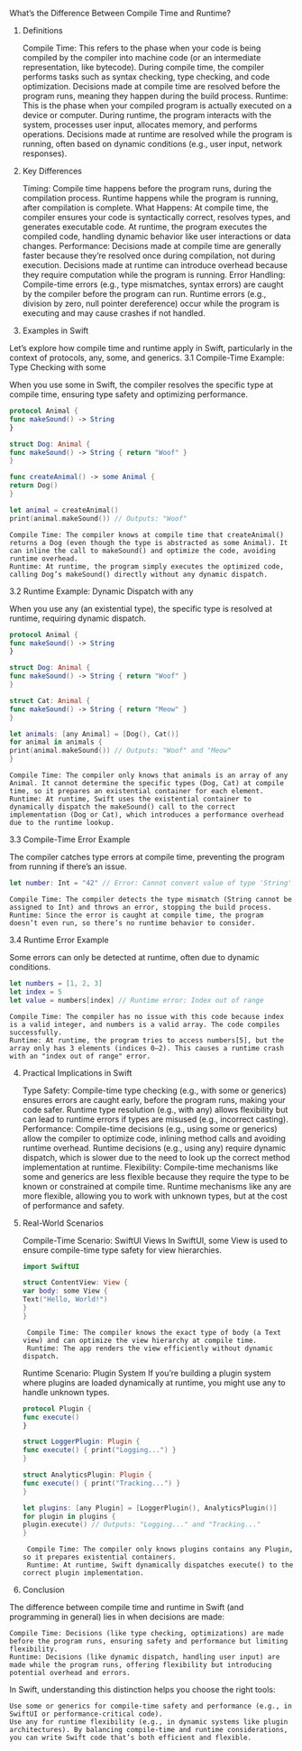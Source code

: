 What’s the Difference Between Compile Time and Runtime?
1. Definitions

    Compile Time: This refers to the phase when your code is being compiled by the compiler into machine code (or an intermediate representation, like bytecode). During compile time, the compiler performs tasks such as syntax checking, type checking, and code optimization. Decisions made at compile time are resolved before the program runs, meaning they happen during the build process.
    Runtime: This is the phase when your compiled program is actually executed on a device or computer. During runtime, the program interacts with the system, processes user input, allocates memory, and performs operations. Decisions made at runtime are resolved while the program is running, often based on dynamic conditions (e.g., user input, network responses).

2. Key Differences

    Timing:
        Compile time happens before the program runs, during the compilation process.
        Runtime happens while the program is running, after compilation is complete.
    What Happens:
        At compile time, the compiler ensures your code is syntactically correct, resolves types, and generates executable code.
        At runtime, the program executes the compiled code, handling dynamic behavior like user interactions or data changes.
    Performance:
        Decisions made at compile time are generally faster because they’re resolved once during compilation, not during execution.
        Decisions made at runtime can introduce overhead because they require computation while the program is running.
    Error Handling:
        Compile-time errors (e.g., type mismatches, syntax errors) are caught by the compiler before the program can run.
        Runtime errors (e.g., division by zero, null pointer dereference) occur while the program is executing and may cause crashes if not handled.

3. Examples in Swift

Let’s explore how compile time and runtime apply in Swift, particularly in the context of protocols, any, some, and generics.
3.1 Compile-Time Example: Type Checking with some

When you use some in Swift, the compiler resolves the specific type at compile time, ensuring type safety and optimizing performance.

```swift
protocol Animal {
func makeSound() -> String
}

struct Dog: Animal {
func makeSound() -> String { return "Woof" }
}

func createAnimal() -> some Animal {
return Dog()
}

let animal = createAnimal()
print(animal.makeSound()) // Outputs: "Woof"
```

    Compile Time: The compiler knows at compile time that createAnimal() returns a Dog (even though the type is abstracted as some Animal). It can inline the call to makeSound() and optimize the code, avoiding runtime overhead.
    Runtime: At runtime, the program simply executes the optimized code, calling Dog’s makeSound() directly without any dynamic dispatch.

3.2 Runtime Example: Dynamic Dispatch with any

When you use any (an existential type), the specific type is resolved at runtime, requiring dynamic dispatch.

```swift
protocol Animal {
func makeSound() -> String
}

struct Dog: Animal {
func makeSound() -> String { return "Woof" }
}

struct Cat: Animal {
func makeSound() -> String { return "Meow" }
}

let animals: [any Animal] = [Dog(), Cat()]
for animal in animals {
print(animal.makeSound()) // Outputs: "Woof" and "Meow"
}
```

    Compile Time: The compiler only knows that animals is an array of any Animal. It cannot determine the specific types (Dog, Cat) at compile time, so it prepares an existential container for each element.
    Runtime: At runtime, Swift uses the existential container to dynamically dispatch the makeSound() call to the correct implementation (Dog or Cat), which introduces a performance overhead due to the runtime lookup.

3.3 Compile-Time Error Example

The compiler catches type errors at compile time, preventing the program from running if there’s an issue.

```swift
let number: Int = "42" // Error: Cannot convert value of type 'String' to specified type 'Int'
```

    Compile Time: The compiler detects the type mismatch (String cannot be assigned to Int) and throws an error, stopping the build process.
    Runtime: Since the error is caught at compile time, the program doesn’t even run, so there’s no runtime behavior to consider.

3.4 Runtime Error Example

Some errors can only be detected at runtime, often due to dynamic conditions.

```swift
let numbers = [1, 2, 3]
let index = 5
let value = numbers[index] // Runtime error: Index out of range
```

    Compile Time: The compiler has no issue with this code because index is a valid integer, and numbers is a valid array. The code compiles successfully.
    Runtime: At runtime, the program tries to access numbers[5], but the array only has 3 elements (indices 0–2). This causes a runtime crash with an "index out of range" error.

4. Practical Implications in Swift

    Type Safety:
        Compile-time type checking (e.g., with some or generics) ensures errors are caught early, before the program runs, making your code safer.
        Runtime type resolution (e.g., with any) allows flexibility but can lead to runtime errors if types are misused (e.g., incorrect casting).
    Performance:
        Compile-time decisions (e.g., using some or generics) allow the compiler to optimize code, inlining method calls and avoiding runtime overhead.
        Runtime decisions (e.g., using any) require dynamic dispatch, which is slower due to the need to look up the correct method implementation at runtime.
    Flexibility:
        Compile-time mechanisms like some and generics are less flexible because they require the type to be known or constrained at compile time.
        Runtime mechanisms like any are more flexible, allowing you to work with unknown types, but at the cost of performance and safety.

5. Real-World Scenarios

    Compile-Time Scenario: SwiftUI Views
    In SwiftUI, some View is used to ensure compile-time type safety for view hierarchies.

    ```swift
    import SwiftUI

    struct ContentView: View {
    var body: some View {
    Text("Hello, World!")
    }
    }
    ```
        Compile Time: The compiler knows the exact type of body (a Text view) and can optimize the view hierarchy at compile time.
        Runtime: The app renders the view efficiently without dynamic dispatch.

    Runtime Scenario: Plugin System
    If you’re building a plugin system where plugins are loaded dynamically at runtime, you might use any to handle unknown types.

    ```swift
    protocol Plugin {
    func execute()
    }

    struct LoggerPlugin: Plugin {
    func execute() { print("Logging...") }
    }

    struct AnalyticsPlugin: Plugin {
    func execute() { print("Tracking...") }
    }

    let plugins: [any Plugin] = [LoggerPlugin(), AnalyticsPlugin()]
    for plugin in plugins {
    plugin.execute() // Outputs: "Logging..." and "Tracking..."
    }
    ```
        Compile Time: The compiler only knows plugins contains any Plugin, so it prepares existential containers.
        Runtime: At runtime, Swift dynamically dispatches execute() to the correct plugin implementation.

6. Conclusion

The difference between compile time and runtime in Swift (and programming in general) lies in when decisions are made:

    Compile Time: Decisions (like type checking, optimizations) are made before the program runs, ensuring safety and performance but limiting flexibility.
    Runtime: Decisions (like dynamic dispatch, handling user input) are made while the program runs, offering flexibility but introducing potential overhead and errors.

In Swift, understanding this distinction helps you choose the right tools:

    Use some or generics for compile-time safety and performance (e.g., in SwiftUI or performance-critical code).
    Use any for runtime flexibility (e.g., in dynamic systems like plugin architectures). By balancing compile-time and runtime considerations, you can write Swift code that’s both efficient and flexible.
